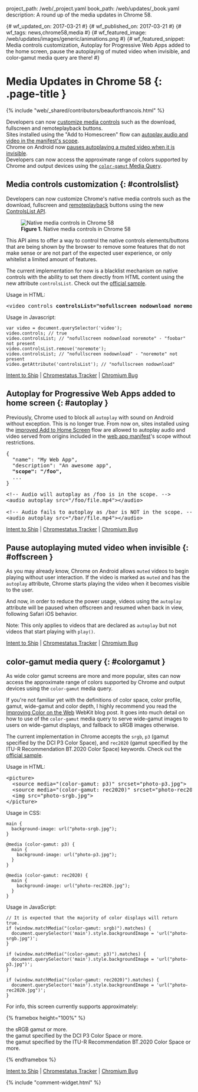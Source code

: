 project_path: /web/_project.yaml
book_path: /web/updates/_book.yaml
description: A round up of the media updates in Chrome 58.

{# wf_updated_on: 2017-03-21 #}
{# wf_published_on: 2017-03-21 #}
{# wf_tags: news,chrome58,media #}
{# wf_featured_image: /web/updates/images/generic/animations.png #}
{# wf_featured_snippet: Media controls customization, Autoplay for Progressive Web Apps added to the home screen, pause the autoplaying of muted video when invisible, and color-gamut media query are there! #}

# Media Updates in Chrome 58 {: .page-title }

{% include "web/_shared/contributors/beaufortfrancois.html" %}

- Developers can now [customize media controls](#controlslist) such as the
  download, fullscreen and remoteplayback buttons.
- Sites installed using the "Add to Homescreen" flow can [autoplay audio
  and video in the manifest's scope](#autoplay).
- Chrome on Android now [pauses autoplaying a muted video when it is invisible](#offscreen).
- Developers can now access the approximate range of colors supported by Chrome and
  output devices using the [`color-gamut` Media Query](#colorgamut).

## Media controls customization {: #controlslist}

Developers can now customize Chrome's native media controls such as the
download, fullscreen and [remoteplayback] buttons using the new [ControlsList API].

<div class="attempt-right">
<figure>
  <img src="/web/updates/images/2017/03/media-controls.png"
       alt="Native media controls in Chrome 58">
  <figcaption>
    <b>Figure 1.</b>
    Native media controls in Chrome 58
  </figcaption>
</figure>
</div>

This API aims to offer a way to control the native controls elements/buttons
that are being shown by the browser to remove some features that do not make
sense or are not part of the expected user experience, or only whitelist a
limited amount of features.

The current implementation for now is a blacklist mechanism on native controls
with the ability to set them directly from HTML content using the new 
attribute `controlsList`. Check out the [official
sample](https://googlechrome.github.io/samples/media/controlslist.html).

<div class="clearfix"></div>

Usage in HTML:

<pre class="prettyprint lang-html">
&lt;video controls <b>controlsList="nofullscreen nodownload noremote foobar"</b>>&lt;/video>
</pre>

Usage in Javascript:

    var video = document.querySelector('video');
    video.controls; // true
    video.controlsList; // "nofullscreen nodownload noremote" - "foobar" not present
    video.controlsList.remove('noremote');
    video.controlsList; // "nofullscreen nodownload" - "noremote" not present
    video.getAttribute('controlsList'); // "nofullscreen nodownload"

[Intent to Ship](https://groups.google.com/a/chromium.org/forum/#!topic/blink-dev/tFuQd3AcsIQ/discussion) &#124;
[Chromestatus Tracker](https://www.chromestatus.com/feature/5737006365671424) &#124;
[Chromium Bug](https://bugs.chromium.org/p/chromium/issues/detail?id=685018)

## Autoplay for Progressive Web Apps added to home screen {: #autoplay }

Previously, Chrome used to block all `autoplay` with sound on Android without
exception. This is no longer true. From now on, sites installed using the
[improved Add to Home Screen] flow are allowed to autoplay audio and video
served from origins included in the [web app manifest]'s scope without
restrictions.

<pre class="prettyprint lang-json">
{
  "name": "My Web App",
  "description": "An awesome app",
  <b>"scope": "/foo",</b>
  ...
}
</pre>

<pre class="prettyprint lang-html">
&lt;!-- Audio will autoplay as /foo is in the scope. -->
&lt;audio autoplay src="/foo/file.mp4">&lt;/audio>

&lt;!-- Audio fails to autoplay as /bar is NOT in the scope. -->
&lt;audio autoplay src="/bar/file.mp4">&lt;/audio>
</pre>

[Intent to Ship](https://groups.google.com/a/chromium.org/d/topic/blink-dev/DW7_yxL_HjE/discussion) &#124;
[Chromestatus Tracker](https://www.chromestatus.com/feature/5715456904134656) &#124;
[Chromium Bug](https://bugs.chromium.org/p/chromium/issues/detail?id=676312)

## Pause autoplaying muted video when invisible {: #offscreen }

As you may already know, Chrome on Android allows `muted` videos to begin playing
without user interaction. If the video is marked as `muted` and has the `autoplay`
attribute, Chrome starts playing the video when it becomes visible to the
user.

And now, in order to reduce the power usage, videos using the `autoplay`
attribute will be paused when offscreen and resumed when back in view,
following Safari iOS behavior.

Note: This only applies to videos that are declared as `autoplay` but not videos
that start playing with `play()`.

[Intent to Ship](https://groups.google.com/a/chromium.org/d/topic/blink-dev/UtFM-kndhaI/discussion) &#124;
[Chromestatus Tracker](https://www.chromestatus.com/feature/5651339115757568) &#124;
[Chromium Bug](https://bugs.chromium.org/p/chromium/issues/detail?id=690468)

## color-gamut media query {: #colorgamut }

As wide color gamut screens are more and more popular, sites can now access the
approximate range of colors supported by Chrome and output devices using the
`color-gamut` media query.

If you're not familiar yet with the definitions of color space, color profile,
gamut, wide-gamut and color depth, I highly recommend you read the 
[Improving Color on the Web] WebKit blog post. It goes into much detail on how
to use of the `color-gamut` media query to serve wide-gamut images to users
on wide-gamut displays, and fallback to sRGB images otherwise.
 
The current implementation in Chrome accepts the `srgb`, `p3` (gamut specified
by the DCI P3 Color Space), and `rec2020` (gamut specified by the ITU-R
Recommendation BT.2020 Color Space) keywords. Check out the [official
sample](https://googlechrome.github.io/samples/media/color-gamut-media-query.html).

Usage in HTML:

<pre class="prettyprint lang-html">
&lt;picture>
  &lt;source media="(color-gamut: p3)" srcset="photo-p3.jpg">
  &lt;source media="(color-gamut: rec2020)" srcset="photo-rec2020.jpg">
  &lt;img src="photo-srgb.jpg">
&lt;/picture>
</pre>

Usage in CSS:

    main {
      background-image: url("photo-srgb.jpg");
    }
    
    @media (color-gamut: p3) {
      main {
        background-image: url("photo-p3.jpg");
      }
    }
    
    @media (color-gamut: rec2020) {
      main {
        background-image: url("photo-rec2020.jpg");
      }
    }

Usage in JavaScript:

    // It is expected that the majority of color displays will return true.
    if (window.matchMedia("(color-gamut: srgb)").matches) {
      document.querySelector('main').style.backgroundImage = 'url("photo-srgb.jpg")';
    }
    
    if (window.matchMedia("(color-gamut: p3)").matches) {
      document.querySelector('main').style.backgroundImage = 'url("photo-p3.jpg")';
    }

    if (window.matchMedia("(color-gamut: rec2020)").matches) {
      document.querySelector('main').style.backgroundImage = 'url("photo-rec2020.jpg")';
    }

<p>For info, this screen currently supports approximately:</p>
{% framebox height="100%" %}
<style>
  ul {
    padding: 0;
  }
  li {
    list-style-type: none
  }
</style>
<ul>
  <li>
    <span id="srgb"></span>
    the sRGB gamut or more.
  </li>
  <li>
    <span id="p3"></span>
    the gamut specified by the DCI P3 Color Space or more.
  </li>
  <li>
    <span id="rec2020"></span>
    the gamut specified by the ITU-R Recommendation BT.2020 Color Space or more.
  </li>
</ul>
<script>
  document.querySelector('#srgb').innerHTML = 
      (window.matchMedia("(color-gamut: srgb)").matches) ? '&#x2714;' : '&#x274C;';
  document.querySelector('#p3').innerHTML =
      (window.matchMedia("(color-gamut: p3)").matches) ? '&#x27014;' : '&#x274C;';
  document.querySelector('#rec2020').innerHTML =
      (window.matchMedia("(color-gamut: rec2020)").matches) ? '&#x2714;' : '&#x274C;';
</script>
{% endframebox %}

[Intent to Ship](https://groups.google.com/a/chromium.org/forum/#!msg/blink-dev/36CcloDrB3E/1wMSNMl9BQAJ) &#124;
[Chromestatus Tracker](https://www.chromestatus.com/feature/5354410980933632) &#124;
[Chromium Bug](https://bugs.chromium.org/p/chromium/issues/detail?id=685456)

{% include "comment-widget.html" %}

[remoteplayback]: https://w3c.github.io/remote-playback/
[ControlsList API]: https://github.com/WICG/controls-list/blob/gh-pages/explainer.md
[improved Add to Home screen]: https://blog.chromium.org/2017/02/integrating-progressive-web-apps-deeply.html
[web app manifest]: /web/fundamentals/engage-and-retain/web-app-manifest/
[Improving Color on the Web]: https://webkit.org/blog/6682/improving-color-on-the-web/

